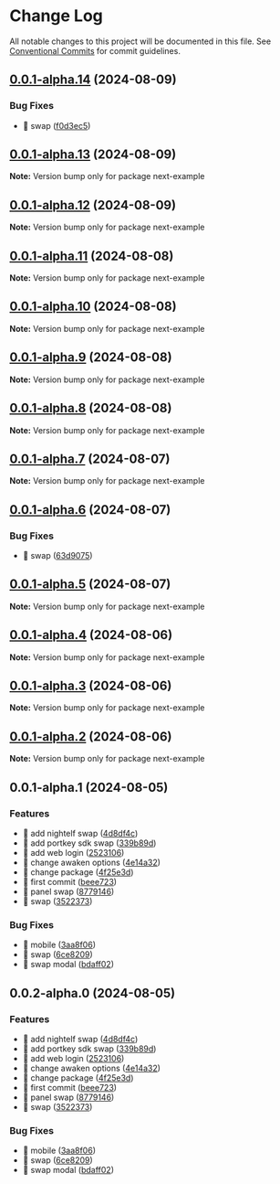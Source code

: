 # Change Log

All notable changes to this project will be documented in this file.
See [Conventional Commits](https://conventionalcommits.org) for commit guidelines.

## [0.0.1-alpha.14](https://github.com/Ian-potter/portkey-trader/compare/v0.0.1-alpha.13...v0.0.1-alpha.14) (2024-08-09)

### Bug Fixes

- 🐛 swap ([f0d3ec5](https://github.com/Ian-potter/portkey-trader/commit/f0d3ec5517645348f57a9ef093134079f86aecfb))

## [0.0.1-alpha.13](https://github.com/Ian-potter/portkey-trader/compare/v0.0.1-alpha.12...v0.0.1-alpha.13) (2024-08-09)

**Note:** Version bump only for package next-example

## [0.0.1-alpha.12](https://github.com/Ian-potter/portkey-trader/compare/v0.0.1-alpha.11...v0.0.1-alpha.12) (2024-08-09)

**Note:** Version bump only for package next-example

## [0.0.1-alpha.11](https://github.com/Ian-potter/portkey-trader/compare/v0.0.1-alpha.10...v0.0.1-alpha.11) (2024-08-08)

**Note:** Version bump only for package next-example

## [0.0.1-alpha.10](https://github.com/Ian-potter/portkey-trader/compare/v0.0.1-alpha.9...v0.0.1-alpha.10) (2024-08-08)

**Note:** Version bump only for package next-example

## [0.0.1-alpha.9](https://github.com/Ian-potter/portkey-trader/compare/v0.0.1-alpha.8...v0.0.1-alpha.9) (2024-08-08)

**Note:** Version bump only for package next-example

## [0.0.1-alpha.8](https://github.com/Ian-potter/portkey-trader/compare/v0.0.1-alpha.7...v0.0.1-alpha.8) (2024-08-08)

**Note:** Version bump only for package next-example

## [0.0.1-alpha.7](https://github.com/Ian-potter/portkey-trader/compare/v0.0.1-alpha.6...v0.0.1-alpha.7) (2024-08-07)

**Note:** Version bump only for package next-example

## [0.0.1-alpha.6](https://github.com/Ian-potter/portkey-trader/compare/v0.0.1-alpha.5...v0.0.1-alpha.6) (2024-08-07)

### Bug Fixes

- 🐛 swap ([63d9075](https://github.com/Ian-potter/portkey-trader/commit/63d9075918a4c160588501387ecd5f2634cd8c5a))

## [0.0.1-alpha.5](https://github.com/Ian-potter/portkey-trader/compare/v0.0.1-alpha.4...v0.0.1-alpha.5) (2024-08-07)

**Note:** Version bump only for package next-example

## [0.0.1-alpha.4](https://github.com/Ian-potter/portkey-trader/compare/v0.0.1-alpha.3...v0.0.1-alpha.4) (2024-08-06)

**Note:** Version bump only for package next-example

## [0.0.1-alpha.3](https://github.com/Ian-potter/portkey-trader/compare/v0.0.1-alpha.2...v0.0.1-alpha.3) (2024-08-06)

**Note:** Version bump only for package next-example

## [0.0.1-alpha.2](https://github.com/Ian-potter/portkey-trader/compare/v0.0.1-alpha.1...v0.0.1-alpha.2) (2024-08-06)

**Note:** Version bump only for package next-example

## 0.0.1-alpha.1 (2024-08-05)

### Features

- 🎸 add nightelf swap ([4d8df4c](https://github.com/Ian-potter/portkey-trader/commit/4d8df4c6a7c3b9c2759cb4082297d47cc2f0b44d))
- 🎸 add portkey sdk swap ([339b89d](https://github.com/Ian-potter/portkey-trader/commit/339b89d58957ecc7e50b83986a986f78d609b47b))
- 🎸 add web login ([2523106](https://github.com/Ian-potter/portkey-trader/commit/252310613bb12880953755b61616c6702d051a71))
- 🎸 change awaken options ([4e14a32](https://github.com/Ian-potter/portkey-trader/commit/4e14a32c58a0aa9c79ed5708e81b332c1d50c1c3))
- 🎸 change package ([4f25e3d](https://github.com/Ian-potter/portkey-trader/commit/4f25e3df5c173f61730338b3b35561f898353414))
- 🎸 first commit ([beee723](https://github.com/Ian-potter/portkey-trader/commit/beee7233c296336ad32bb3ff5f3d7f01013aa57c))
- 🎸 panel swap ([8779146](https://github.com/Ian-potter/portkey-trader/commit/8779146e5b56e999e749accaf18a59b970c641b6))
- 🎸 swap ([3522373](https://github.com/Ian-potter/portkey-trader/commit/3522373ed388cc9afc030568506658e07e9c775f))

### Bug Fixes

- 🐛 mobile ([3aa8f06](https://github.com/Ian-potter/portkey-trader/commit/3aa8f06af062211bb34c7ed90c3434be789e9e1f))
- 🐛 swap ([6ce8209](https://github.com/Ian-potter/portkey-trader/commit/6ce8209c7f6fb48d1237776ef4881866bda3c01b))
- 🐛 swap modal ([bdaff02](https://github.com/Ian-potter/portkey-trader/commit/bdaff02fa10275fae64137da6847b67afc782df6))

## 0.0.2-alpha.0 (2024-08-05)

### Features

- 🎸 add nightelf swap ([4d8df4c](https://github.com/Ian-potter/portkey-trader/commit/4d8df4c6a7c3b9c2759cb4082297d47cc2f0b44d))
- 🎸 add portkey sdk swap ([339b89d](https://github.com/Ian-potter/portkey-trader/commit/339b89d58957ecc7e50b83986a986f78d609b47b))
- 🎸 add web login ([2523106](https://github.com/Ian-potter/portkey-trader/commit/252310613bb12880953755b61616c6702d051a71))
- 🎸 change awaken options ([4e14a32](https://github.com/Ian-potter/portkey-trader/commit/4e14a32c58a0aa9c79ed5708e81b332c1d50c1c3))
- 🎸 change package ([4f25e3d](https://github.com/Ian-potter/portkey-trader/commit/4f25e3df5c173f61730338b3b35561f898353414))
- 🎸 first commit ([beee723](https://github.com/Ian-potter/portkey-trader/commit/beee7233c296336ad32bb3ff5f3d7f01013aa57c))
- 🎸 panel swap ([8779146](https://github.com/Ian-potter/portkey-trader/commit/8779146e5b56e999e749accaf18a59b970c641b6))
- 🎸 swap ([3522373](https://github.com/Ian-potter/portkey-trader/commit/3522373ed388cc9afc030568506658e07e9c775f))

### Bug Fixes

- 🐛 mobile ([3aa8f06](https://github.com/Ian-potter/portkey-trader/commit/3aa8f06af062211bb34c7ed90c3434be789e9e1f))
- 🐛 swap ([6ce8209](https://github.com/Ian-potter/portkey-trader/commit/6ce8209c7f6fb48d1237776ef4881866bda3c01b))
- 🐛 swap modal ([bdaff02](https://github.com/Ian-potter/portkey-trader/commit/bdaff02fa10275fae64137da6847b67afc782df6))

